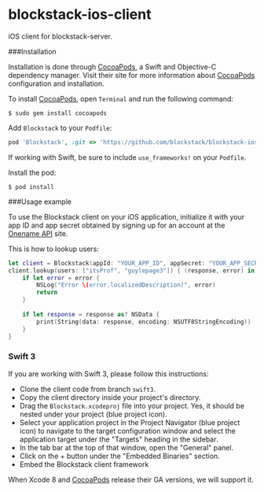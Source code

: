 # blockstack-ios-client
iOS client for blockstack-server.

###Installation

Installation is done through [CocoaPods](http://cocoapods.org/), a Swift and Objective-C dependency manager. Visit their site for more information about [CocoaPods](http://cocoapods.org/) configuration and installation.

To install [CocoaPods](http://cocoapods.org/), open `Terminal` and run the following command:
```
$ sudo gem install cocoapods
```

Add `Blockstack` to your `Podfile`:

```ruby
pod 'Blockstack', :git => 'https://github.com/blockstack/blockstack-ios-client.git'
```

If working with Swift, be sure to include `use_frameworks!` on your `Podfile`.

Install the pod:
```
$ pod install
```

###Usage example

To use the Blockstack client on your iOS application, initialize it with your app ID and app secret obtained by signing up for an account at the [Onename API](https://api.onename.com/) site.

This is how to lookup users:

```swift
let client = Blockstack(appId: "YOUR_APP_ID", appSecret: "YOUR_APP_SECRET")
client.lookup(users: ["itsProf", "guylepage3"]) { (response, error) in
    if let error = error {
        NSLog("Error \(error.localizedDescription)", error)
        return
    }
            
    if let response = response as? NSData {
        print(String(data: response, encoding: NSUTF8StringEncoding))
    }
}
```

### Swift 3

If you are working with Swift 3, please follow this instructions:

* Clone the client code from branch `swift3`.
* Copy the client directory inside your project's directory.
* Drag the `Blockstack.xcodeproj` file into your project. Yes, it should be nested under your project (blue project icon).
* Select your application project in the Project Navigator (blue project icon) to navigate to the target configuration window and select the application target under the "Targets" heading in the sidebar.
* In the tab bar at the top of that window, open the "General" panel.
* Click on the + button under the "Embedded Binaries" section.
* Embed the Blockstack client framework

When Xcode 8 and [CocoaPods](http://cocoapods.org/) release their GA versions, we will support it.
